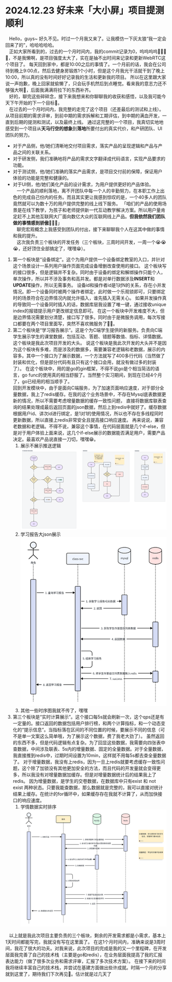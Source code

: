 # 2024.12.23  好未来「大小屏」项目提测顺利

&nbsp;&nbsp; Hello，guys~ 好久不见。时过一个月我又来了。让我模仿一下灰太狼“我一定会回来了的”，哈哈哈哈哈。  
&nbsp;&nbsp; 正如大家所看到的，过去的一个月时间内，我的commit记录为0，呜呜呜呜🥹🥹🥹🥹，不是我懒啊，是项目强度太大了，实在是抽不出时间来记录和更新WebRTC这个项目了。
每天回到家中，都是10:00之后的事情了。一个月前的话，我会在公司待到晚上9:00点，然后去健身房锻炼1个小时，但是这个月我光干活就干到了晚上10:00，所以真的没有时间好好记录我的生活和更新我的项目。
所以在这里跟大家说一声抱歉，晚上回家就偷懒了，只会玩手机然后到点睡觉。看来我的意志力还不够强大啊💪，后面我满满将拉下的东西补齐。   
&nbsp;&nbsp; 好的，聊完这些碎碎念，接下来我想来和你聊聊我的收获和感悟，以及我可能今天下午开始的下一个目标🎯。   
&nbsp;&nbsp; 在过去的一个月时间内，我完整的走完了这个项目（还差最后的测试和上线）。从项目前期的需求评审，到前中期的需求拆解和工期评估，到中期的满血开发，一直到后期的提测和测试，以及最终上线。
通过这完整的一个项目，我真切实地地感受到一个项目从**天马行空的想象**到**落地**所要付出的真实代价，和产研团队、UI团队的努力。
* 对于产品侧，他/她们清晰地交付项目需求，落实产品的呈现逻辑和产品与产品之间的关联关系。
* 对于研发侧，我们准确地将产品的需求文字翻译成代码语言，实现产品要求的功能。
* 对于测试侧，他/她们准确的落实产品需求，是项目交付前的保障，保证用户体验的功能是完整和健康的。
* 对于UI侧，他/她们美化产品的设计需求，为用户提供更好的产品体验。  
&nbsp;&nbsp;  一个产品的顺利落地，离不开团队中每一个人的辛勤努力，在本职工作上出色的完成自己份内的任务。而且其实更让我感到惊叹的是，一个40多人的团队竟然就可以为数十万的用户提供完整的线上线下服务。
「咱们的产品的使用场景是在线下教学，为孩子和老师提供新一代互动教学解决方案。所以用户量肯定赶不上其他互联网大厂面向数亿大众的互联网线上产品。**但我依然我们团队做的事情感到骄傲🥰🥰😝**」    
&nbsp;&nbsp; 聊完宏观概念上我感受到团队的付出，接下来聊聊我个人在这其中做的事情和我的提升。    
&nbsp;&nbsp; 这次我负责三个板块的开发任务（三个板块，三周时间开发，一周一个😭😭😭，还好顶住全部搞定了，嘿嘿😁）。
1. 第一个板块是“设备绑定”。这个为用户提供一个设备绑定教室的入口，并针对这个场景设计一系列用户操作页面完成设备增删改查使用的接口。
  这个板块写的接口很多，但是逻辑并不复杂。同时由于设备的绑定和解绑操作只能个人，单次操作，所以并不涉及事务和高并发。都是对单行数据涉及**INSERT**和**UPDATE**操作，所以无需事务。
  设备id和操作者id是1对N的关系，存在小并发情况。即一个设备同时被两个操作者绑定，此时做一个乐观锁即可，只要绑定时的场景符合在边界情况内就允许插入，谁先插入无需关心。
  如果并发操作真的导致同一个设备同时插入的话，数据库层我设置了唯一键，通过接收unique index的报错提示用户更改绑定信息即可。
  在这一个板块中开发难度不大，但是边界情况需要划分清楚，接口写了很多。同时由于是微服务调用，每次写接口都要在两个项目里面写，突然不喜欢微服务了🥹🥹。  
2. 第二个板块是“学习报告展示”。这是个为C端学生提供的新服务。负责向C端学生展示学生的课堂数据，包括互动、答题、错题等数值、指标、详情数据。这个板块是我此次项目开发的大头。
   说这个板块是我此次开发的大头并不是因为这个板块有多难，而是涉及的数据多，需要兼容老逻辑和老数据，展示的内容多。其中一个接口为了展示数据，一个方法就写了400多行代码（当然做了封装和优化，但是部分代码有且只有这个接口会用，就没有做过多的封装了）。
   在这个板块中，用的是go的gin框架，不得不说go是个相当简洁的语言，go func的使用真的相当舒服了。当然整个实习期间，到现在已经4个月了，go已经用的相当顺手了。   
   回到开发模块中，由于是面向C端服务，为了加速页面响应速度，对于部分全量数据，我上了redis缓存。在我的这个业务场景中，不存在Mysql底表数据更新的情况，所以不需要考虑增量数据的缓存一致性问题，
   直接将数据库联表查询的结果处理成最后返回页面的json数据，然后上到redis中就好了。缓存数据根据用户id、讲次id进行绑定，是1对1的使用情况，所以也不存在多线程同时更新数据，所以直接上redis非常安全且提高接口响应速度。
   再来说说，兼容老数据和老逻辑。不得不说，兼容这个事情，在代码层面就是几个if-else，但是对于用户体验上面来说，这几个if-else展示的数据能否满足用户，需要产品决定。最喜欢产品说直接一刀切，嘿嘿😁。
   1. 展示不展示推送逻辑
      ![image](../../ZZGEDA/needed/learningReportShowOrNot.png)
   2. 学习报告大json展示
      ![image](../../ZZGEDA/needed/learningReport-big-json.png)
   3. 其他一些时序图我就不传了，嘿嘿
3. 第三个板块是“实时计算展示”。这个接口每5s就会刷新一次，这个qps还是有一定量的。接口返回的数据包括用户排行榜，和两个计算指标，和一个动态变化的“提示信息”。当指标落在区间的不同位置的时候，要展示不同的信息（可不是单一文案这么简单哦，为了展示这个数据，费了我老大劲了）。
   虽然返回的东西不多，但是代码逻辑有点复杂。为了回显这些数据，我需要向四张表中查数据，中间涉及联表、5s内的增量数据、固定的全量数据。对于全量数据，我直接推到redis中，过期时间设置为10min，这样就不用每5s都去查全量数据了。
   对于增量数据，我没有上redis，因为一旦上redis就要考虑缓存一致性问题，这个除了加锁没有其他更加安全的方法，而且代码的开发量就会变得更多，所以我没有对增量数据加缓存。但是对增量数据统计后的结果我上了redis。
   因为增量数据，是学生的交卷数据，在数据库中只有exist 和 not exist 两种状态。只要我能查数据，那么数据就是完整的，我可以直接对统计结果上缓存。在统计的for循环中，如果缓存存在我就不计算了，从而加快接口的响应速度。
   1. 学情数据实时排序
      ![image](../../ZZGEDA/needed/learningSituation.png)

&nbsp;&nbsp; 以上就是我此次项目主要负责的三个板块，剩余的开发需求都是小需求，基本上1天时间都能写完，我就没有写在这里面了。
在这1个月时间内，准确来说是3周时间，我花了很大的功夫。对我来说，此次项目的完成是我的又一个里程碑，在开发层面我完善了自己的技术栈（主要是go和redis），在业务层面我提高了我的汇报表达能力（做了很多次业务和需求评审，汇报了多次技术方案）。
在接下来的时间我将继续丰富自己的技术栈，并尝试在基建方面做出些许成就。时隔一个月的分享就到这里了，期待我们下次再见👋。估计就是过几天了


















